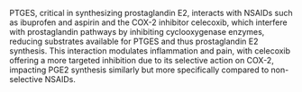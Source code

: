 PTGES, critical in synthesizing prostaglandin E2, interacts with NSAIDs such as ibuprofen and aspirin and the COX-2 inhibitor celecoxib, which interfere with prostaglandin pathways by inhibiting cyclooxygenase enzymes, reducing substrates available for PTGES and thus prostaglandin E2 synthesis. This interaction modulates inflammation and pain, with celecoxib offering a more targeted inhibition due to its selective action on COX-2, impacting PGE2 synthesis similarly but more specifically compared to non-selective NSAIDs.